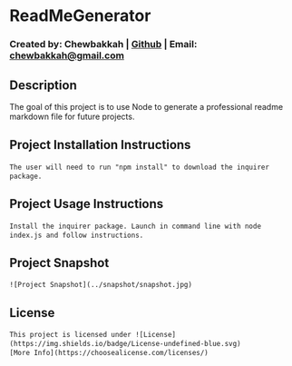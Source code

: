 # ReadMeGenerator
### Created by: Chewbakkah | [Github](https://github.com/Chewbakkah) | Email: chewbakkah@gmail.com
## Description
The goal of this project is to use Node to generate a professional readme markdown file for future projects.

## Project Installation Instructions
    The user will need to run "npm install" to download the inquirer package.
## Project Usage Instructions
    Install the inquirer package. Launch in command line with node index.js and follow instructions.


## Project Snapshot
    ![Project Snapshot](../snapshot/snapshot.jpg)
## License
    This project is licensed under ![License](https://img.shields.io/badge/License-undefined-blue.svg)
    [More Info](https://choosealicense.com/licenses/)
